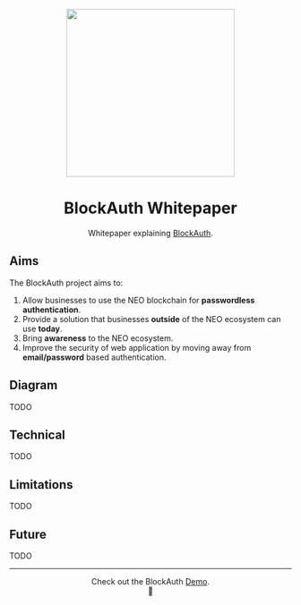 <p align="center">
  <img 
    src="https://res.cloudinary.com/vidsy/image/upload/v1509658596/circle19_viaray.gif" 
    width="300px"
  >
</p>

<h1 align="center">BlockAuth Whitepaper</h1>

<p align="center">
  Whitepaper explaining <a href="https://github.com/blockauth">BlockAuth</a>.
</p>

## Aims

The BlockAuth project aims to:

1. Allow businesses to use the NEO blockchain for **passwordless authentication**.
1. Provide a solution that businesses **outside** of the NEO ecosystem can use **today**.
1. Bring **awareness** to the NEO ecosystem. 
1. Improve the security of web application by moving away from **email/password** based authentication.

## Diagram

TODO

## Technical

TODO

## Limitations

TODO

## Future

TODO

---

<p align="center">
  Check out the BlockAuth <a href="http://demo.blockauth.cc/">Demo</a>.
  <br>
  🔐
</p>